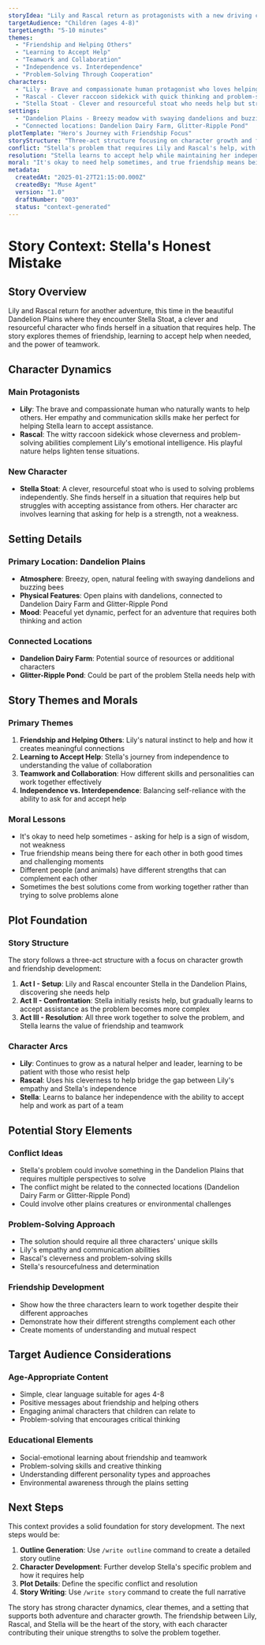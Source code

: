 ```yaml
---
storyIdea: "Lily and Rascal return as protagonists with a new driving character: a stoat named Stella who needs Lily's help in the Dandelion Plains"
targetAudience: "Children (ages 4-8)"
targetLength: "5-10 minutes"
themes:
  - "Friendship and Helping Others"
  - "Learning to Accept Help"
  - "Teamwork and Collaboration"
  - "Independence vs. Interdependence"
  - "Problem-Solving Through Cooperation"
characters:
  - "Lily - Brave and compassionate human protagonist who loves helping others"
  - "Rascal - Clever raccoon sidekick with quick thinking and problem-solving skills"
  - "Stella Stoat - Clever and resourceful stoat who needs help but struggles with accepting it"
settings:
  - "Dandelion Plains - Breezy meadow with swaying dandelions and buzzing bees"
  - "Connected locations: Dandelion Dairy Farm, Glitter-Ripple Pond"
plotTemplate: "Hero's Journey with Friendship Focus"
storyStructure: "Three-act structure focusing on character growth and friendship"
conflict: "Stella's problem that requires Lily and Rascal's help, with internal conflict around accepting assistance"
resolution: "Stella learns to accept help while maintaining her independence, and all three become friends"
moral: "It's okay to need help sometimes, and true friendship means being there for each other"
metadata:
  createdAt: "2025-01-27T21:15:00.000Z"
  createdBy: "Muse Agent"
  version: "1.0"
  draftNumber: "003"
  status: "context-generated"
---
```


# Story Context: Stella's Honest Mistake

## Story Overview

Lily and Rascal return for another adventure, this time in the beautiful Dandelion Plains where they encounter Stella Stoat, a clever and resourceful character who finds herself in a situation that requires help. The story explores themes of friendship, learning to accept help when needed, and the power of teamwork.

## Character Dynamics

### Main Protagonists
- **Lily**: The brave and compassionate human who naturally wants to help others. Her empathy and communication skills make her perfect for helping Stella learn to accept assistance.
- **Rascal**: The witty raccoon sidekick whose cleverness and problem-solving abilities complement Lily's emotional intelligence. His playful nature helps lighten tense situations.

### New Character
- **Stella Stoat**: A clever, resourceful stoat who is used to solving problems independently. She finds herself in a situation that requires help but struggles with accepting assistance from others. Her character arc involves learning that asking for help is a strength, not a weakness.

## Setting Details

### Primary Location: Dandelion Plains
- **Atmosphere**: Breezy, open, natural feeling with swaying dandelions and buzzing bees
- **Physical Features**: Open plains with dandelions, connected to Dandelion Dairy Farm and Glitter-Ripple Pond
- **Mood**: Peaceful yet dynamic, perfect for an adventure that requires both thinking and action

### Connected Locations
- **Dandelion Dairy Farm**: Potential source of resources or additional characters
- **Glitter-Ripple Pond**: Could be part of the problem Stella needs help with

## Story Themes and Morals

### Primary Themes
1. **Friendship and Helping Others**: Lily's natural instinct to help and how it creates meaningful connections
2. **Learning to Accept Help**: Stella's journey from independence to understanding the value of collaboration
3. **Teamwork and Collaboration**: How different skills and personalities can work together effectively
4. **Independence vs. Interdependence**: Balancing self-reliance with the ability to ask for and accept help

### Moral Lessons
- It's okay to need help sometimes - asking for help is a sign of wisdom, not weakness
- True friendship means being there for each other in both good times and challenging moments
- Different people (and animals) have different strengths that can complement each other
- Sometimes the best solutions come from working together rather than trying to solve problems alone

## Plot Foundation

### Story Structure
The story follows a three-act structure with a focus on character growth and friendship development:

1. **Act I - Setup**: Lily and Rascal encounter Stella in the Dandelion Plains, discovering she needs help
2. **Act II - Confrontation**: Stella initially resists help, but gradually learns to accept assistance as the problem becomes more complex
3. **Act III - Resolution**: All three work together to solve the problem, and Stella learns the value of friendship and teamwork

### Character Arcs
- **Lily**: Continues to grow as a natural helper and leader, learning to be patient with those who resist help
- **Rascal**: Uses his cleverness to help bridge the gap between Lily's empathy and Stella's independence
- **Stella**: Learns to balance her independence with the ability to accept help and work as part of a team

## Potential Story Elements

### Conflict Ideas
- Stella's problem could involve something in the Dandelion Plains that requires multiple perspectives to solve
- The conflict might be related to the connected locations (Dandelion Dairy Farm or Glitter-Ripple Pond)
- Could involve other plains creatures or environmental challenges

### Problem-Solving Approach
- The solution should require all three characters' unique skills
- Lily's empathy and communication abilities
- Rascal's cleverness and problem-solving skills
- Stella's resourcefulness and determination

### Friendship Development
- Show how the three characters learn to work together despite their different approaches
- Demonstrate how their different strengths complement each other
- Create moments of understanding and mutual respect

## Target Audience Considerations

### Age-Appropriate Content
- Simple, clear language suitable for ages 4-8
- Positive messages about friendship and helping others
- Engaging animal characters that children can relate to
- Problem-solving that encourages critical thinking

### Educational Elements
- Social-emotional learning about friendship and teamwork
- Problem-solving skills and creative thinking
- Understanding different personality types and approaches
- Environmental awareness through the plains setting

## Next Steps

This context provides a solid foundation for story development. The next steps would be:

1. **Outline Generation**: Use `/write outline` command to create a detailed story outline
2. **Character Development**: Further develop Stella's specific problem and how it requires help
3. **Plot Details**: Define the specific conflict and resolution
4. **Story Writing**: Use `/write story` command to create the full narrative

The story has strong character dynamics, clear themes, and a setting that supports both adventure and character growth. The friendship between Lily, Rascal, and Stella will be the heart of the story, with each character contributing their unique strengths to solve the problem together.
